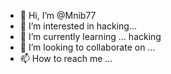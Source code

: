 - 👋 Hi, I’m @Mnib77
- 👀 I’m interested in hacking...
- 🌱 I’m currently learning ... hacking 
- 💞️ I’m looking to collaborate on ...
- 📫 How to reach me ...

<!---
Mnib77/Mnib77 is a ✨ special ✨ repository because its `README.md` (this file) appears on your GitHub profile.
You can click the Preview link to take a look at your changes.
--->
